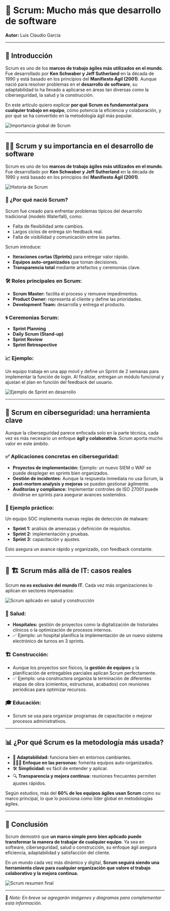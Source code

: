 # 🚀 Scrum: Mucho más que desarrollo de software

**Autor:** Luis Claudio García

---

## 📝 Introducción

Scrum es uno de los **marcos de trabajo ágiles más utilizados en el mundo**. Fue desarrollado por **Ken Schwaber y Jeff Sutherland** en la década de 1990 y está basado en los principios del **Manifiesto Ágil (2001)**. Aunque nació para resolver problemas en el **desarrollo de software**, su adaptabilidad lo ha llevado a aplicarse en áreas tan diversas como la ciberseguridad, la salud y la construcción.

En este artículo quiero explicar **por qué Scrum es fundamental para cualquier trabajo en equipo**, cómo potencia la eficiencia y colaboración, y por qué se ha convertido en la metodología ágil más popular.

![Importancia global de Scrum](WhatsApp%20Image%202025-05-07%20at%2001.00.12.jpeg)

---

## 👨‍💻 Scrum y su importancia en el desarrollo de software

Scrum es uno de los **marcos de trabajo ágiles más utilizados en el mundo**. Fue desarrollado por **Ken Schwaber y Jeff Sutherland** en la década de 1990 y está basado en los principios del **Manifiesto Ágil (2001)**.

![Historia de Scrum](WhatsApp%20Image%202025-05-07%20at%2001.00.10.jpeg)


### 🔑 ¿Por qué nació Scrum?

Scrum fue creado para enfrentar problemas típicos del desarrollo tradicional (modelo Waterfall), como:
- Falta de flexibilidad ante cambios.
- Largos ciclos de entrega sin feedback real.
- Falta de visibilidad y comunicación entre las partes.

Scrum introduce:
- **Iteraciones cortas (Sprints)** para entregar valor rápido.
- **Equipos auto-organizados** que toman decisiones.
- **Transparencia total** mediante artefactos y ceremonias clave.

### 🛠️ Roles principales en Scrum:
- **Scrum Master:** facilita el proceso y remueve impedimentos.
- **Product Owner:** representa al cliente y define las prioridades.
- **Development Team:** desarrolla y entrega el producto.

### 🌀 Ceremonias Scrum:
- **Sprint Planning**
- **Daily Scrum (Stand-up)**
- **Sprint Review**
- **Sprint Retrospective**

### 📈 Ejemplo:
Un equipo trabaja en una app móvil y define un Sprint de 2 semanas para implementar la función de login. Al finalizar, entregan un módulo funcional y ajustan el plan en función del feedback del usuario.

![Ejemplo de Sprint en desarrollo](WhatsApp%20Image%202025-05-07%20at%2001.00.10%20(1).jpeg)

---

## 🔐 Scrum en ciberseguridad: una herramienta clave

Aunque la ciberseguridad parece enfocada solo en la parte técnica, cada vez es más necesario un enfoque **ágil y colaborativo**. Scrum aporta mucho valor en este ámbito.

### ✅ Aplicaciones concretas en ciberseguridad:
- **Proyectos de implementación:** Ejemplo: un nuevo SIEM o WAF se puede desplegar en sprints bien organizados.
- **Gestión de incidentes:** Aunque la respuesta inmediata no usa Scrum, la **post-mortem analysis y mejoras** se pueden gestionar ágilmente.
- **Auditorías y compliance:** Implementar controles de ISO 27001 puede dividirse en sprints para asegurar avances sostenidos.

### 🔄 Ejemplo práctico:
Un equipo SOC implementa nuevas reglas de detección de malware:
- **Sprint 1:** análisis de amenazas y definición de requisitos.
- **Sprint 2:** implementación y pruebas.
- **Sprint 3:** capacitación y ajustes.

Esto asegura un avance rápido y organizado, con feedback constante.

---

## 🏥 🏗️ Scrum más allá de IT: casos reales

Scrum **no es exclusivo del mundo IT**. Cada vez más organizaciones lo aplican en sectores impensados:

![Scrum aplicado en salud y construcción](WhatsApp%20Image%202025-05-07%20at%2001.00.07.jpeg)

### 🏥 Salud:
- **Hospitales:** gestión de proyectos como la digitalización de historiales clínicos o la optimización de procesos internos.
- ✅ Ejemplo: un hospital planifica la implementación de un nuevo sistema electrónico de turnos en 3 sprints.

### 🏗️ Construcción:
- Aunque los proyectos son físicos, la **gestión de equipos** y la planificación de entregables parciales aplican Scrum perfectamente.
- ✅ Ejemplo: una constructora organiza la terminación de diferentes etapas de obra (cimientos, estructuras, acabados) con reuniones periódicas para optimizar recursos.

### 🎓 Educación:
- Scrum se usa para organizar programas de capacitación o mejorar procesos administrativos.

---

## 📊 ¿Por qué Scrum es la metodología más usada?

- 🔄 **Adaptabilidad:** funciona bien en entornos cambiantes.
- 🧑‍🤝‍🧑 **Enfoque en las personas:** fomenta equipos auto-organizados.
- 🛠️ **Simplicidad:** es fácil de entender y aplicar.
- 🔍 **Transparencia y mejora continua:** reuniones frecuentes permiten ajustes rápidos.

Según estudios, más del **60% de los equipos ágiles usan Scrum** como su marco principal, lo que lo posiciona como líder global en metodologías ágiles.

---

## 🏁 Conclusión

Scrum demostró que **un marco simple pero bien aplicado puede transformar la manera de trabajar de cualquier equipo**. Ya sea en software, ciberseguridad, salud o construcción, su enfoque ágil asegura eficiencia, adaptabilidad y satisfacción del cliente.

En un mundo cada vez más dinámico y digital, **Scrum seguirá siendo una herramienta clave para cualquier organización que valore el trabajo colaborativo y la mejora continua.**

![Scrum resumen final](WhatsApp%20Image%202025-05-07%20at%2001.00.11.jpeg)

--- 

📸 *Nota: En breve se agregarán imágenes y diagramas para complementar esta información.*
